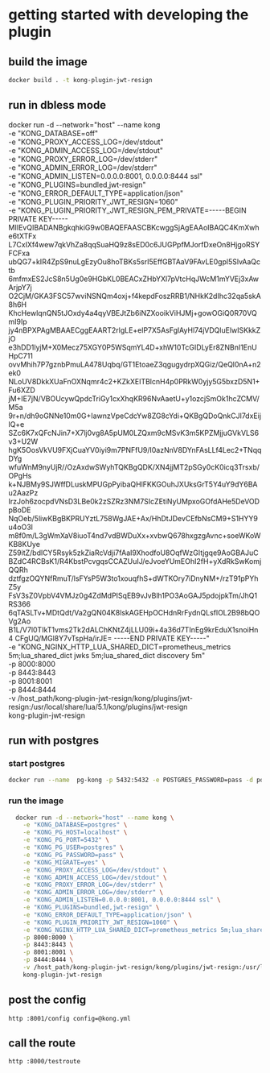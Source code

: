 # getting started with developing the plugin

## build the image

```sh
docker build . -t kong-plugin-jwt-resign
```

## run in dbless mode

docker run -d --network="host" --name kong \
    -e "KONG_DATABASE=off" \
    -e "KONG_PROXY_ACCESS_LOG=/dev/stdout" \
    -e "KONG_ADMIN_ACCESS_LOG=/dev/stdout" \
    -e "KONG_PROXY_ERROR_LOG=/dev/stderr" \
    -e "KONG_ADMIN_ERROR_LOG=/dev/stderr" \
    -e "KONG_ADMIN_LISTEN=0.0.0.0:8001, 0.0.0.0:8444 ssl" \
    -e "KONG_PLUGINS=bundled,jwt-resign" \
    -e "KONG_ERROR_DEFAULT_TYPE=application/json" \
    -e "KONG_PLUGIN_PRIORITY_JWT_RESIGN=1060" \
    -e "KONG_PLUGIN_PRIORITY_JWT_RESIGN_PEM_PRIVATE=-----BEGIN PRIVATE KEY-----
MIIEvQIBADANBgkqhkiG9w0BAQEFAASCBKcwggSjAgEAAoIBAQC4KmXwhe6tXTFx
L7CxIXf4wew7qkVhZa8qqSuaHQ9z8sED0c6JUGPpfMJorfDxeOn8HjgoRSYFCFxa
ubQG7+kIR4ZpS9nuLgEzyOu8hoTBKs5srI5EffGBTAaV9FAvLE0gpl5SlvAaQctb
6mfmxES2JcS8n5Ug0e9HGbKL0BEACxZHbYXl7pVtcHqJWcM1mYVEj3xAwArjpY7j
O2CjM/GKA3FSC57wviNSNQm4oxj+f4kepdFoszRRB1/NHkK2dIhc32qa5skA8h6H
KhcHewlqnQN5tJOxdy4a4qyVBEJtZb6iNZXooikViHJMj+gowOGiQ0R70VQmI9Ip
jy4nBPXPAgMBAAECggEAART2rlgLE+elP7X5AsFglAyHl74jVDQluElwISKkkZjO
e3hDD1lyjM+X0Mecz75XGY0P5WSqmYL4D+xhW10TcGIDLyEr8ZNBnI1EnUHpC711
ovvMhih7P7gznbPmuLA478Uqbq/GT1EtoaeZ3qgugydrpXQGiz/QeQl0nA+n2ek0
NLoUV8DkkXUaFnOXNqmr4c2+KZkXEITBlcnH4p0PRkW0yjy5G5bxzD5N1+Fu6XZD
jM+IE7jN/VBOUcywQpdcTriGy1cxXhqKR96NvAaetU+y1ozcjSmOk1hcZCMV/M5a
9r+n/dh9oGNNe10m0G+IawnzVpeCdcYw8ZG8cYdi+QKBgQDoQnkCJl7dxEijlQ+e
SZc6K7xQFcNJin7+X7lj0vg8A5pUM0LZQxm9cMSvK3m5KPZMjjuGVkVLS6v3+U2W
hgK5OosVkVU9FXjCuaYV0iyi9m7PNFfU9/I0azNnV8DYnFAsLLf4Lec2+TNqqDYg
wfuWnM9nyUjR//OzAxdwSWyhTQKBgQDK/XN4jjMT2pSGy0cK0icq3Trsxb/OPgHs
k+NJBMy9SJWffDLuskMPUGpPyibaQHlFKKGOuhJXUksGrT5Y4uY9dY6BAu2AazPz
IrzJoh6zocpdVNsD3LBe0k2zSZRz3NM7SIcZEtiNyUMpxoGOfdAHe5DeVODpBoDE
NqOeb/5liwKBgBKPRUYztL758WgJAE+Ax/HhDtJDevCEfbNsCM9+S1HYY9u4oO3l
m8f0m/L3gWmXaV8iuoT4nd7vdBWDuXx+xvbwQ678hxgzgAvnc+soeWKoWKB8KUye
Z59itZ/bdlCY5Rsyk5zkZiaRcVdji7fAaI9XhodfoU8OqfWzGItjgqe9AoGBAJuC
BZdC4RCBsK1/R4KbstPcvgqsCCAZUuIJ/eJvoeYUmEOhI2fH+yXdRkSwKomjQQRh
dztfgzOQYNfRmuT/lsFYsP5W3to1xouqfhS+dWTKOry7iDnyNM+/rzT91pPYhZ5y
FsV3sZ0VpbV4VMJz0g4ZdMdPISqEB9vJvBlh1PO3AoGAJ5pdojpkTm/JhQ1RS366
6qTASLTv+MDtQdt/Va2gQN04K8lskAGEHpOCHdnRrFydnQLsflOL2B98bQOVg2Ao
B1L/V7l0TIkT1vms2Tk2dALChKNtZ4jLLU09i+4a36d7TInEg9krEduX1snoiHn4
CFgUQ/MGl8Y7vTspHa/irJE=
-----END PRIVATE KEY-----" \
    -e "KONG_NGINX_HTTP_LUA_SHARED_DICT=prometheus_metrics 5m;lua_shared_dict jwks 5m;lua_shared_dict discovery 5m" \
    -p 8000:8000 \
    -p 8443:8443 \
    -p 8001:8001 \
    -p 8444:8444 \
    -v /host_path/kong-plugin-jwt-resign/kong/plugins/jwt-resign:/usr/local/share/lua/5.1/kong/plugins/jwt-resign \
    kong-plugin-jwt-resign



## run with postgres

### start postgres

```sh
docker run --name  pg-kong -p 5432:5432 -e POSTGRES_PASSWORD=pass -d postgres:16.3
```

### run the image

```sh
  docker run -d --network="host" --name kong \
    -e "KONG_DATABASE=postgres" \
    -e "KONG_PG_HOST=localhost" \
    -e "KONG_PG_PORT=5432" \
    -e "KONG_PG_USER=postgres" \
    -e "KONG_PG_PASSWORD=pass" \
    -e "KONG_MIGRATE=yes" \
    -e "KONG_PROXY_ACCESS_LOG=/dev/stdout" \
    -e "KONG_ADMIN_ACCESS_LOG=/dev/stdout" \
    -e "KONG_PROXY_ERROR_LOG=/dev/stderr" \
    -e "KONG_ADMIN_ERROR_LOG=/dev/stderr" \
    -e "KONG_ADMIN_LISTEN=0.0.0.0:8001, 0.0.0.0:8444 ssl" \
    -e "KONG_PLUGINS=bundled,jwt-resign" \
    -e "KONG_ERROR_DEFAULT_TYPE=application/json" \
    -e "KONG_PLUGIN_PRIORITY_JWT_RESIGN=1060" \
    -e "KONG_NGINX_HTTP_LUA_SHARED_DICT=prometheus_metrics 5m;lua_shared_dict jwks 5m;lua_shared_dict discovery 5m" \
    -p 8000:8000 \
    -p 8443:8443 \
    -p 8001:8001 \
    -p 8444:8444 \
    -v /host_path/kong-plugin-jwt-resign/kong/plugins/jwt-resign:/usr/local/share/lua/5.1/kong/plugins/jwt-resign \
    kong-plugin-jwt-resign
```

## post the config

```http
http :8001/config config=@kong.yml
```

## call the route

```http
http :8000/testroute
```
